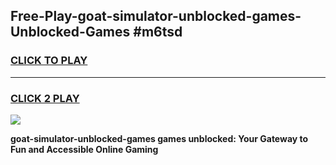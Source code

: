 
## Free-Play-goat-simulator-unblocked-games-Unblocked-Games #m6tsd
<h3>
<a href="https://news.freeplayer.one?title=goat-simulator-unblocked-games&ref=8M">CLICK TO PLAY</a></h3>
<hr>

<h3>
<a href="https://news.freeplayer.one?title=goat-simulator-unblocked-games&ref=8M">CLICK 2 PLAY</a>
  
</h3>

<a href="https://news.freeplayer.one?title=goat-simulator-unblocked-games&ref=8M"><img src="https://clearcache.store/games.png"></a>


**goat-simulator-unblocked-games games unblocked: Your Gateway to Fun and Accessible Online Gaming**
